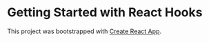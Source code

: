 # Getting Started with React Hooks

This project was bootstrapped with [Create React App](https://github.com/facebook/create-react-app).
